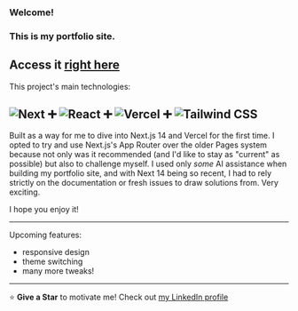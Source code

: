 ### Welcome!

### This is my portfolio site.

## Access it [right here](https://chrisperrault.vercel.app/)


This project's main technologies:

## ![Next](https://img.shields.io/badge/Next-black?style=for-the-badge&logo=next.js&logoColor=white) ➕ ![React](https://img.shields.io/badge/React-20232A?style=for-the-badge&logo=react&logoColor=61DAFB) ➕ ![Vercel](https://img.shields.io/badge/Vercel-000000?style=for-the-badge&logo=vercel&logoColor=white) ➕ ![Tailwind CSS](https://img.shields.io/badge/Tailwind_CSS-38B2AC?style=for-the-badge&logo=tailwind-css&logoColor=white)

Built as a way for me to dive into Next.js 14 and Vercel for the first time. I opted to try and use Next.js's App Router over the older Pages system because not only was it recommended (and I'd like to stay as "current" as possible) but also to challenge myself. I used only _some_ AI assistance when building my portfolio site, and with Next 14 being so recent, I had to rely strictly on the documentation or fresh issues to draw solutions from. Very exciting.

I hope you enjoy it!

---

Upcoming features:

- responsive design
- theme switching
- many more tweaks!

---

⭐ **Give a Star** to motivate me!
Check out [my LinkedIn profile](https://www.linkedin.com/in/christopherperrault/)
